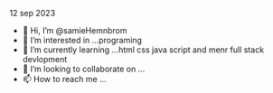 12 sep 2023
- 👋 Hi, I’m @samieHemnbrom
- 👀 I’m interested in ...programing
- 🌱 I’m currently learning ...html css java script and menr full stack devlopment
- 💞️ I’m looking to collaborate on ...
- 📫 How to reach me ...

<!---
samiel972/samiel972 is a ✨ special ✨ repository because its `README.md` (this file) appears on your GitHub profile.
You can click the Preview link to take a look at your changes.

start code!
--->
